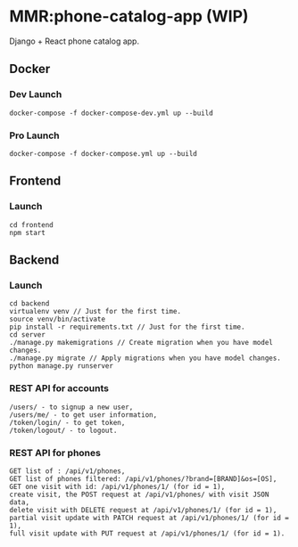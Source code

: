 # MMR:phone-catalog-app (WIP)
Django + React phone catalog app.

## Docker

### Dev Launch
    docker-compose -f docker-compose-dev.yml up --build

### Pro Launch
    docker-compose -f docker-compose.yml up --build

## Frontend

### Launch
    cd frontend
    npm start

## Backend

### Launch
    cd backend
    virtualenv venv // Just for the first time.
    source venv/bin/activate
    pip install -r requirements.txt // Just for the first time.
    cd server 
    ./manage.py makemigrations // Create migration when you have model changes.
    ./manage.py migrate // Apply migrations when you have model changes.
    python manage.py runserver

### REST API for accounts
    /users/ - to signup a new user,
    /users/me/ - to get user information,
    /token/login/ - to get token,
    /token/logout/ - to logout.

### REST API for phones
    GET list of : /api/v1/phones,
    GET list of phones filtered: /api/v1/phones/?brand=[BRAND]&os=[OS],
    GET one visit with id: /api/v1/phones/1/ (for id = 1),
    create visit, the POST request at /api/v1/phones/ with visit JSON data,
    delete visit with DELETE request at /api/v1/phones/1/ (for id = 1),
    partial visit update with PATCH request at /api/v1/phones/1/ (for id = 1),
    full visit update with PUT request at /api/v1/phones/1/ (for id = 1).
